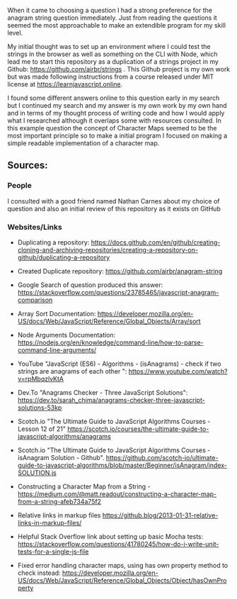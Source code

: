 
When it came to choosing a question I had a strong preference for the anagram string question immediately. Just from reading the questions it seemed the most approachable to make an extendible program for my skill level.

My initial thought was to set up an environment where I could test the strings in the browser as well as something on the CLI with Node, which lead me to start this repository as a duplication of a strings project in my Github: https://github.com/airbr/strings . This Github project is my own work but was made following instructions from a course released under MIT license at https://learnjavascript.online.

I found some different answers online to this question early in my search but I continued my search and my answer is my own work by my own hand and in terms of my thought process of writing code and how I would apply what I researched although it overlaps some with resources consulted. In this example question the concept of Character Maps seemed to be the most important principle so to make a initial program I focused on making a simple readable implementation of a character map.

Sources:
--

### People

I consulted with a good friend named Nathan Carnes about my choice of question and also an initial review of this repository as it exists on GitHub


### Websites/Links

* Duplicating a repository: https://docs.github.com/en/github/creating-cloning-and-archiving-repositories/creating-a-repository-on-github/duplicating-a-repository

* Created Duplicate repository: https://github.com/airbr/anagram-string

* Google Search of question produced this answer: https://stackoverflow.com/questions/23785465/javascript-anagram-comparison

* Array Sort Documentation: https://developer.mozilla.org/en-US/docs/Web/JavaScript/Reference/Global_Objects/Array/sort

* Node Arguments Documentation: https://nodejs.org/en/knowledge/command-line/how-to-parse-command-line-arguments/

* YouTube "JavaScript (ES6) - Algorithms - (isAnagrams) - check if two strings are anagrams of each other
": https://www.youtube.com/watch?v=rpMbqzlvKtA

* Dev.To "Anagrams Checker - Three JavaScript Solutions": https://dev.to/sarah_chima/anagrams-checker-three-javascript-solutions-53kp

* Scotch.io "The Ultimate Guide to JavaScript Algorithms Courses - Lesson 12 of 21" https://scotch.io/courses/the-ultimate-guide-to-javascript-algorithms/anagrams

* Scotch.io "The Ultimate Guide to JavaScript Algorithms Courses - isAnagram Solution - Github". https://github.com/scotch-io/ultimate-guide-to-javascript-algorithms/blob/master/Beginner/isAnagram/index-SOLUTION.js

* Constructing a Character Map from a String - https://medium.com/@matt.readout/constructing-a-character-map-from-a-string-afeb734a75f2

* Relative links in markup files https://github.blog/2013-01-31-relative-links-in-markup-files/

* Helpful Stack Overflow link about setting up basic Mocha tests: https://stackoverflow.com/questions/41780245/how-do-i-write-unit-tests-for-a-single-js-file

* Fixed error handling character maps, using has own property method to check instead: https://developer.mozilla.org/en-US/docs/Web/JavaScript/Reference/Global_Objects/Object/hasOwnProperty